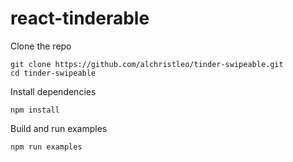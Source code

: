 # react-tinderable

Clone the repo

```
git clone https://github.com/alchristleo/tinder-swipeable.git
cd tinder-swipeable
```

Install dependencies

```
npm install
```

Build and run examples

```
npm run examples
```
